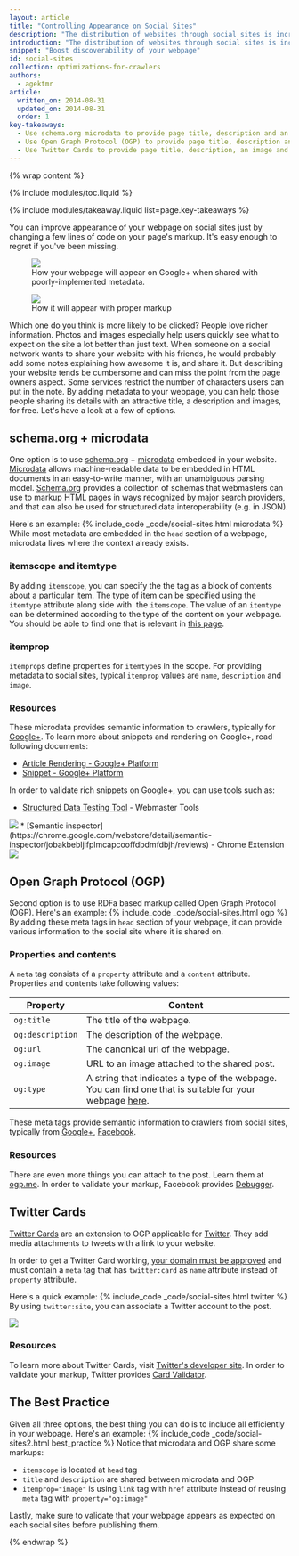 ```yaml
---
layout: article
title: "Controlling Appearance on Social Sites"
description: "The distribution of websites through social sites is increasing year by year. By adding a few lines of code to your webpage, you have better control over how it appears when shared, which potentially brings more traffic by attracting people with richer information."
introduction: "The distribution of websites through social sites is increasing year by year. By adding a few lines of code to your webpage, you have better control over how it appears when shared, which potentially brings more traffic by attracting people with richer information."
snippet: "Boost discoverability of your webpage"
id: social-sites
collection: optimizations-for-crawlers
authors:
  - agektmr
article:
  written_on: 2014-08-31
  updated_on: 2014-08-31
  order: 1
key-takeaways:
  - Use schema.org microdata to provide page title, description and an image for Google+.
  - Use Open Graph Protocol (OGP) to provide page title, description and an image for Facebook.
  - Use Twitter Cards to provide page title, description, an image and a Twitter id for Twitter.
---
```


{% wrap content %}

{% include modules/toc.liquid %}

{% include modules/takeaway.liquid list=page.key-takeaways %}

You can improve appearance of your webpage on social sites just by changing a few lines of code on your page's markup. It's easy enough to regret if you've been missing.

<div class="clear g-wide--pull-1">
  <div class="g--half">
    <figure class="fluid">
      <img src="imgs/gplus-snippet-1.png" srcset="imgs/gplus-snippet-1.png 1x, imgs/gplus-snippet-1-2x.png 2x" />
      <figcaption>How your webpage will appear on Google+ when shared with poorly-implemented metadata.</figcaption>
    </figure>
  </div>
  <div class="g--half g--last">
    <figure class="fluid">
      <img src="imgs/gplus-snippet-2.png" srcset="imgs/gplus-snippet-2.png 1x, imgs/gplus-snippet-2-2x.png 2x" />
      <figcaption>How it will appear with proper markup</figcaption>
    </figure>
  </div>
</div>

Which one do you think is more likely to be clicked? People love richer information. Photos and images especially help users quickly see what to expect on the site a lot better than just text.
When someone on a social network wants to share your website with his friends, he would probably add some notes explaining how awesome it is, and share it. But describing your website tends be cumbersome and can miss the point from the page owners aspect. Some services restrict the number of characters users can put in the note.
By adding metadata to your webpage, you can help those people sharing its details with an attractive title, a description and images, for free. Let's have a look at a few of options.

## schema.org + microdata
One option is to use [schema.org](https://schema.org/) + [microdata](http://www.w3.org/TR/microdata/) embedded in your website.
[Microdata](http://www.w3.org/TR/microdata/) allows machine-readable data to be embedded in HTML documents in an easy-to-write manner, with an unambiguous parsing model.
[Schema.org](https://schema.org/) provides a collection of schemas that webmasters can use to markup HTML pages in ways recognized by major search providers, and that can also be used for structured data interoperability (e.g. in JSON).

Here's an example:
{% include_code _code/social-sites.html microdata %}
While most metadata are embedded in the `head` section of a webpage, microdata lives where the context already exists.

### itemscope and itemtype
By adding `itemscope`, you can specify the the tag as a block of contents about a particular item. The type of item can be specified using the `itemtype` attribute along side with  the `itemscope`. The value of an `itemtype` can be determined according to the type of the content on your webpage. You should be able to find one that is relevant in [this page](http://schema.org/docs/full.html).

### itemprop
`itemprop`s define properties for `itemtype`s in the scope. For providing metadata to social sites, typical `itemprop` values are `name`, `description` and `image`.

### Resources
These microdata provides semantic information to crawlers, typically for [Google+](https://plus.google.com/).
To learn more about snippets and rendering on Google+, read following documents:

* [Article Rendering - Google+ Platform](https://developers.google.com/+/web/snippet/article-rendering)
* [Snippet - Google+ Platform](https://developers.google.com/+/web/snippet/)

In order to validate rich snippets on Google+, you can use tools such as:

* [Structured Data Testing Tool](http://www.google.com/webmasters/tools/richsnippets) - Webmaster Tools
<img src="imgs/webmaster-tools.png" srcset="imgs/webmaster-tools.png 1x, imgs/webmaster-tools-2x.png 2x" />
* [Semantic inspector](https://chrome.google.com/webstore/detail/semantic-inspector/jobakbebljifplmcapcooffdbdmfdbjh/reviews) - Chrome Extension
<img src="imgs/semantic-inspector.png" srcset="imgs/semantic-inspector.png 1x, imgs/semantic-inspector-2x.png 2x" />

## Open Graph Protocol (OGP)
Second option is to use RDFa based markup called Open Graph Protocol (OGP). Here's an example:
{% include_code _code/social-sites.html ogp %}
By adding these meta tags in `head` section of your webpage, it can provide various information to the social site where it is shared on.

### Properties and contents
A `meta` tag consists of a `property` attribute and a `content` attribute. Properties and contents take following values:

<table class="table-2">
  <colgroup>
    <col span="1">
    <col span="1">
  </colgroup>
  <thead>
    <tr>
      <th data-th="Property">Property</th>
      <th data-th="Content">Content</th>
    </tr>
  </thead>
  <tbody>
    <tr>
      <td data-th="Property"><code>og:title</code></td>
      <td data-th="Content">The title of the webpage.</td>
    </tr>
    <tr>
      <td data-th="Property"><code>og:description</code></td>
      <td data-th="Content">The description of the webpage.</td>
    </tr>
    <tr>
      <td data-th="Property"><code>og:url</code></td>
      <td data-th="Content">The canonical url of the webpage.</td>
    </tr>
    <tr>
      <td data-th="Property"><code>og:image</code></td>
      <td data-th="Content">URL to an image attached to the shared post.</td>
    </tr>
    <tr>
      <td data-th="Property"><code>og:type</code></td>
      <td data-th="Content">A string that indicates a type of the webpage. You can find one that is suitable for your webpage <a href="https://developers.facebook.com/docs/reference/opengraph/">here</a>.</td>
    </tr>
  </tbody>
</table>

These meta tags provide semantic information to crawlers from social sites, typically from [Google+](https://plus.google.com/), [Facebook](https://www.facebook.com/).

### Resources
There are even more things you can attach to the post. Learn them at [ogp.me](http://ogp.me/).
In order to validate your markup, Facebook provides [Debugger](https://developers.facebook.com/tools/debug/).

## Twitter Cards
[Twitter Cards](https://dev.twitter.com/docs/cards) are an extension to OGP applicable for [Twitter](https://twitter.com/). They add media attachments to tweets with a link to your website.

In order to get a Twitter Card working, [your domain must be approved](https://dev.twitter.com/docs/cards/validation/validator) and must contain a `meta` tag that has `twitter:card` as `name` attribute instead of `property` attribute.

Here's a quick example:
{% include_code _code/social-sites.html twitter %}
By using `twitter:site`, you can associate a Twitter account to the post.

<img src="imgs/twitter-card.png" srcset="imgs/twitter-card.png 1x, imgs/twitter-card-2x.png 2x" />

### Resources
To learn more about Twitter Cards, visit [Twitter's developer site](https://dev.twitter.com/docs/cards).
In order to validate your markup, Twitter provides [Card Validator](https://dev.twitter.com/docs/cards/validation/validator).

## The Best Practice
Given all three options, the best thing you can do is to include all efficiently in your webpage. Here's an example:
{% include_code _code/social-sites2.html best_practice %}
Notice that microdata and OGP share some markups:

* `itemscope` is located at `head` tag
* `title` and `description` are shared between microdata and OGP
* `itemprop="image"` is using `link` tag with `href` attribute instead of reusing `meta` tag with `property="og:image"`

Lastly, make sure to validate that your webpage appears as expected on each social sites before publishing them.

{% endwrap %}
